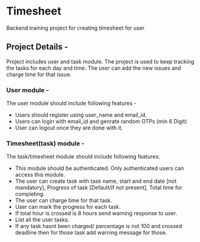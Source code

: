 # Timesheet
Backend training project for creating timesheet for user

## Project Details - 

Project includes user and task module. The project is used to keep tracking the tasks for each day and time. The user can add the new issues and charge time for that issue. 

### User module - 

The user module should include following features - 
* Users should register using user_name and email_id.
* Users can login with email_id and genrate random OTPs (min 6 Digit) 
* User can logout once they are done with it.

### Timesheet(task) module -

The task/timesheet module should include following features: 
* This module should be authenticated. Only authenticated users can access this module.
* The user can create task with task name, start and end date [not mandatory], Progress of task [Default/if not present], Total time for completing.
* The user can charge time for that task.
* User can mark the progress for each task.
* If total hour is crossed is 8 hours send warning response to user.
* List all the user tasks.
* If any task hasnt been charged/ percentage is not 100 and crossed deadline then for those task add warning message for those.
